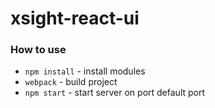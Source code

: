 xsight-react-ui
===============

### How to use

- `npm install` - install modules
- `webpack` - build project
- `npm start` - start server on port default port 

